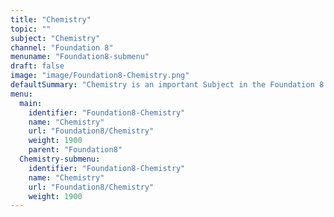 ```yaml
---
title: "Chemistry"
topic: ""
subject: "Chemistry"
channel: "Foundation 8"
menuname: "Foundation8-submenu"
draft: false
image: "image/Foundation8-Chemistry.png"
defaultSummary: "Chemistry is an important Subject in the Foundation 8 course.  Please review all the topics and associated testing material to perform well on the Foundation 8 related Exams."
menu:
  main:
    identifier: "Foundation8-Chemistry"
    name: "Chemistry"
    url: "Foundation8/Chemistry"
    weight: 1900
    parent: "Foundation8"
  Chemistry-submenu:
    identifier: "Foundation8-Chemistry"
    name: "Chemistry"
    url: "Foundation8/Chemistry"
    weight: 1900
---
```
















